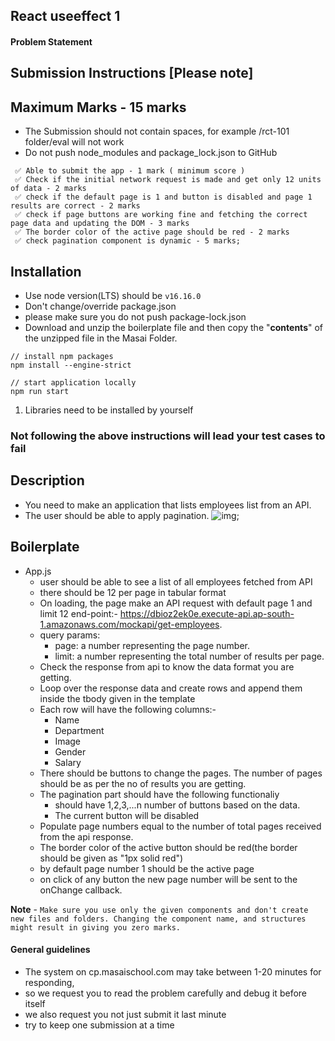 ## React useeffect 1

#### Problem Statement

## Submission Instructions [Please note]

## Maximum Marks - 15 marks

- The Submission should not contain spaces, for example /rct-101 folder/eval will not work
- Do not push node_modules and package_lock.json to GitHub

```
 ✅ Able to submit the app - 1 mark ( minimum score )
 ✅ Check if the initial network request is made and get only 12 units of data - 2 marks
 ✅ check if the default page is 1 and button is disabled and page 1 results are correct - 2 marks
 ✅ check if page buttons are working fine and fetching the correct page data and updating the DOM - 3 marks
 ✅ The border color of the active page should be red - 2 marks
 ✅ check pagination component is dynamic - 5 marks;

```

## Installation

- Use node version(LTS) should be `v16.16.0`
- Don't change/override package.json 
- please make sure you do not push package-lock.json
- Download and unzip the boilerplate file and then copy the "**contents**" of the unzipped file in the Masai Folder.

```
// install npm packages
npm install --engine-strict

// start application locally
npm run start

```

1. Libraries need to be installed by yourself


### Not following the above instructions will lead your test cases to fail


## Description

- You need to make an application that lists employees list from an API.
- The user should be able to apply pagination.
![img](https://i.imgur.com/laJDq3i.png);

## Boilerplate
  - App.js
      - user should be able to see a list of all employees fetched from API
      - there should be 12 per page in tabular format
      - On loading, the page make an API request with default page 1 and limit 12
 end-point:- https://dbioz2ek0e.execute-api.ap-south-1.amazonaws.com/mockapi/get-employees.
      - query params:
        - page: a number representing the page number.
        - limit: a number representing the total number of results per page.
      - Check the response from api to know the data format you are getting.
      - Loop over the response data and create rows and append them inside the tbody given in the template
      - Each row will have the following columns:-
		- Name
		- Department
		- Image
		- Gender
		- Salary
      - There should be buttons to change the pages. The number of pages should be as per the no of results you are getting.      
      - The pagination part should have the following functionaliy 
        - should have 1,2,3,...n number of buttons based on the data.
        - The current button will be disabled      
      - Populate page numbers equal to the number of total pages received from the api response. 
      - The border color of the active button should be red(the border should be given as "1px solid red")
      - by default page number 1 should be the active page
      - on click of any button the new page number will be sent to the onChange callback.    
    
**Note** - `Make sure you use only the given components and don't create new files and folders. Changing the component name, and structures might result in giving you zero marks.`

#### General guidelines

- The system on cp.masaischool.com may take between 1-20 minutes for responding,
- so we request you to read the problem carefully and debug it before itself
- we also request you not just submit it last minute
- try to keep one submission at a time
